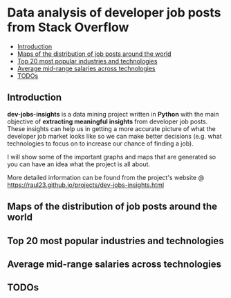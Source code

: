 # Data analysis of developer job posts from Stack Overflow

<!-- TOC depthFrom:2 depthTo:6 withLinks:1 updateOnSave:1 orderedList:0 -->

- [Introduction](#introduction)
- [Maps of the distribution of job posts around the world](#maps-of-the-distribution-of-job-posts-around-the-world)
- [Top 20 most popular industries and technologies](#top-20-most-popular-industries-and-technologies)
- [Average mid-range salaries across technologies](#average-mid-range-salaries-across-technologies)
- [TODOs](#todos)

<!-- /TOC -->

## Introduction
**dev-jobs-insights** is a data mining project written in **Python** with the main
objective of **extracting meaningful insights** from developer job posts. These
insights can help us in getting a more accurate picture of what the developer
job market looks like so we can make better decisions (e.g. what technologies to
focus on to increase our chance of finding a job).

I will show some of the important graphs and maps that are generated so you can have an idea what the project is all about.

More detailed information can be found from the project's website @ https://raul23.github.io/projects/dev-jobs-insights.html

## Maps of the distribution of job posts around the world

## Top 20 most popular industries and technologies

## Average mid-range salaries across technologies

## TODOs
